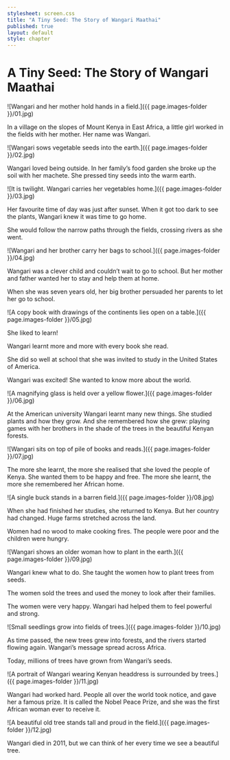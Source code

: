 ```yaml
---
stylesheet: screen.css
title: "A Tiny Seed: The Story of Wangari Maathai"
published: true
layout: default
style: chapter
---
```


# A Tiny Seed: The Story of Wangari Maathai

![Wangari and her mother hold hands in a field.]({{ page.images-folder }}/01.jpg)

In a village on the slopes of Mount Kenya in East Africa, a little girl worked in the fields with her mother. Her name was Wangari.


![Wangari sows vegetable seeds into the earth.]({{ page.images-folder }}/02.jpg)

Wangari loved being outside. In her family’s food garden she broke up the soil with her machete. She pressed tiny seeds into the warm earth. 


![It is twilight. Wangari carries her vegetables home.]({{ page.images-folder }}/03.jpg)

Her favourite time of day was just after sunset. When it got too dark to see the plants, Wangari knew it was time to go home.

She would follow the narrow paths through the fields, crossing rivers as she went.



![Wangari and her brother carry her bags to school.]({{ page.images-folder }}/04.jpg)

Wangari was a clever child and couldn’t wait to go to school. But her mother and father wanted her to stay and help them at home. 

When she was seven years old, her big brother persuaded her parents to let her go to school.



![A copy book with drawings of the continents lies open on a table.]({{ page.images-folder }}/05.jpg)

She liked to learn! 

Wangari learnt more and more with every book she read. 

She did so well at school that she was invited to study in the United States of America.

Wangari was excited! She wanted to know more about the world.

![A magnifying glass is held over a yellow flower.]({{ page.images-folder }}/06.jpg)

At the American university Wangari learnt many new things. She studied plants and how they grow. And she remembered how she grew: playing games with her brothers in the shade of the trees in the beautiful Kenyan forests.

![Wangari sits on top of pile of books and reads.]({{ page.images-folder }}/07.jpg)

The more she learnt, the more she realised that she loved the people of Kenya. She wanted them to be happy and free. The more she learnt, the more she remembered her African home.

![A single buck stands in a barren field.]({{ page.images-folder }}/08.jpg)

When she had finished her studies, she returned to Kenya. But her country had changed. Huge farms stretched across the land. 

Women had no wood to make cooking fires. The people were poor and the children were hungry.


![Wangari shows an older woman how to plant in the earth.]({{ page.images-folder }}/09.jpg)

Wangari knew what to do. She taught the women how to plant trees from seeds. 

The women sold the trees and used the money to look after their families. 

The women were very happy. Wangari had helped them to feel powerful and strong.


![Small seedlings grow into fields of trees.]({{ page.images-folder }}/10.jpg)

As time passed, the new trees grew into forests, and the rivers started flowing again. Wangari’s message spread across Africa. 

Today, millions of trees have grown from Wangari’s seeds. 

![A portrait of Wangari wearing Kenyan headdress is surrounded by trees.]({{ page.images-folder }}/11.jpg)

Wangari had worked hard. People all over the world took notice, and gave her a famous prize. It is called the Nobel Peace Prize, and she was the first African woman ever to receive it.

![A beautiful old tree stands tall and proud in the field.]({{ page.images-folder }}/12.jpg)

Wangari died in 2011, but we can think of her every time we see a beautiful tree.

